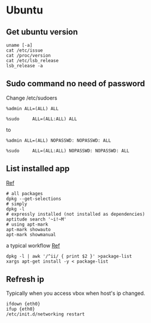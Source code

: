 # Ubuntu
## Get ubuntu version
```
uname [-a]
cat /etc/issue
cat /proc/version
cat /etc/lsb_release
lsb_release -a
```

## Sudo command no need of password
Change /etc/sudoers
```
%admin ALL=(ALL) ALL

%sudo     ALL=(ALL:ALL) ALL
```
to
```
%admin ALL=(ALL) NOPASSWD: NOPASSWD: ALL

%sudo     ALL=(ALL:ALL) NOPASSWD: NOPASSWD: ALL
```

## List installed app

[Ref](http://askubuntu.com/questions/17823/how-to-list-all-installed-packages)

```
# all packages
dpkg --get-selections
# simply
dpkg -l
# expressly installed (not installed as dependencies)
aptitude search '~i!~M'
# using apt-mark
apt-mark showauto
apt-mark showmanual
```

a typical workflow [Ref](http://jeffhoogland.blogspot.com/2012/08/howto-clone-all-programs-installed-via.html)

```
dpkg -l | awk '/^ii/ { print $2 }' >package-list
xargs apt-get install -y < package-list
```

## Refresh ip

Typically when you access vbox when host's ip changed.

```
ifdown {eth0}
ifup {eth0}
/etc/init.d/networking restart
```

